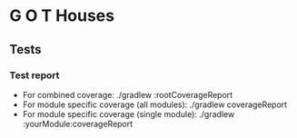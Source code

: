# G O T Houses

## Tests

### Test report

 - For combined coverage: ./gradlew :rootCoverageReport
 - For module specific coverage (all modules): ./gradlew coverageReport
 - For module specific coverage (single module): ./gradlew :yourModule:coverageReport

